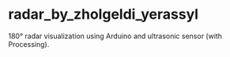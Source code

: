 # radar_by_zholgeldi_yerassyl
180° radar visualization using Arduino and ultrasonic sensor (with Processing).
